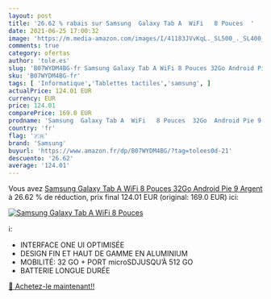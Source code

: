 ```yaml
---
layout: post
title: '26.62 % rabais sur Samsung  Galaxy Tab A  WiFi   8 Pouces  '
date: 2021-06-25 17:00:32
image: 'https://m.media-amazon.com/images/I/41183JVvKqL._SL500_._SL400_.jpg'
comments: true
category: ofertas
author: 'tole.es'
slug: 'B07WYDM4BG-fr Samsung Galaxy Tab A WiFi 8 Pouces 32Go Android Pie 9 Argent'
sku: 'B07WYDM4BG-fr'
tags: [ 'Informatique','Tablettes tactiles','samsung', ]
actualPrice: 124.01 EUR
currency: EUR
price: 124.01
comparePrice: 169.0 EUR
prodname: 'Samsung  Galaxy Tab A  WiFi   8 Pouces  32Go  Android Pie 9  Argent'
country: 'fr'
flag: '🇫🇷'
brand: 'Samsung'
buyurl: 'https://www.amazon.fr/dp/B07WYDM4BG/?tag=tolees0d-21'
descuento: '26.62'
average: '124.01'
---
```


Vous avez [Samsung  Galaxy Tab A  WiFi   8 Pouces  32Go  Android Pie 9  Argent](https://www.amazon.fr/dp/B07WYDM4BG/?tag=tolees0d-21)  à  26.62 % de réduction, prix final  124.01 EUR (original: 169.0 EUR) ici:

[![Samsung  Galaxy Tab A  WiFi   8 Pouces  ](https://m.media-amazon.com/images/I/41183JVvKqL._SL500_._SL400_.jpg)](https://www.amazon.fr/dp/B07WYDM4BG/?tag=tolees0d-21)

ℹ️:

- INTERFACE ONE UI OPTIMISÉE
- DESIGN FIN ET HAUT DE GAMME EN ALUMINIUM
- MOBILITÉ: 32 GO + PORT microSDJUSQU’À 512 GO
- BATTERIE LONGUE DURÉE

[🛒 Achetez-le maintenant!!](https://www.amazon.fr/dp/B07WYDM4BG/?tag=tolees0d-21)
